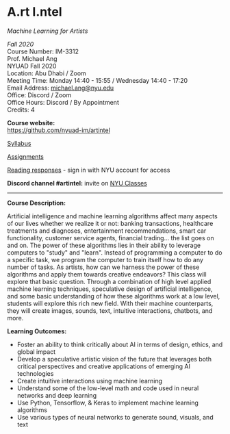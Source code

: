 # A.rt I.ntel
_Machine Learning for Artists_

_Fall 2020_<br />
Course Number: IM-3312<br />
Prof. Michael Ang<br />
NYUAD Fall 2020<br />
Location: Abu Dhabi / Zoom<br />
Meeting Time: Monday 14:40 - 15:55 / Wednesday 14:40 - 17:20<br />
Email Address: michael.ang@nyu.edu<br />
Office: Discord / Zoom<br />
Office Hours: Discord / By Appointment<br />
Credits: 4<br />

**Course website:<br />**
https://github.com/nyuad-im/artintel

[Syllabus](https://github.com/nyuad-im/artintel/blob/master/Syllabus.md)

[Assignments](Assignments.md)

[Reading responses](https://docs.google.com/document/d/1w8jeIuuJKWnsXEtVGnN12yoCLtXhg_nX-Q1M7Ld6OuI/edit?usp=sharing) - sign in with NYU account for access


**Discord channel #artintel:** invite on [NYU Classes](https://newclasses.nyu.edu/)


---
**Course Description:**

Artificial intelligence and machine learning algorithms affect many aspects of our lives whether we realize it or not: banking transactions, healthcare treatments and diagnoses, entertainment recommendations, smart car functionality, customer service agents, financial trading… the list goes on and on. The power of these algorithms lies in their ability to leverage computers to "study" and "learn". Instead of programming a computer to do a specific task, we program the computer to train itself how to do any number of tasks. As artists, how can we harness the power of these algorithms and apply them towards creative endeavors? This class will explore that basic question. Through a combination of high level applied machine learning techniques, speculative design of artificial intelligence, and some basic understanding of how these algorithms work at a low level, students will explore this rich new field. With their machine counterparts, they will create images, sounds, text, intuitive interactions, chatbots, and more.

**Learning Outcomes:**

* Foster an ability to think critically about AI in terms of design, ethics, and global impact
* Develop a speculative artistic vision of the future that leverages both critical perspectives and creative applications of emerging AI technologies
* Create intuitive interactions using machine learning
* Understand some of the low-level math and code used in neural networks and deep learning
* Use Python, Tensorflow, & Keras to implement machine learning algorithms
* Use various types of neural networks to generate sound, visuals, and text
